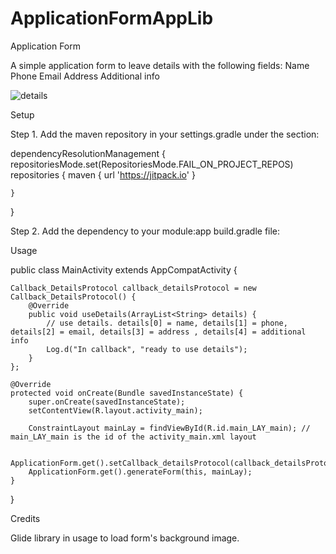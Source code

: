 # ApplicationFormAppLib

Application Form

A simple application form to leave details with the following fields:
Name 
Phone 
Email 
Address 
Additional info

![details](https://github.com/Morika1/ApplicationFormAppLib/assets/68543807/085d702c-18ea-4e85-a849-a479e6a6cf81)

Setup

Step 1. Add the maven repository in your settings.gradle under the section:

dependencyResolutionManagement {
    repositoriesMode.set(RepositoriesMode.FAIL_ON_PROJECT_REPOS)
    repositories {
      maven { url 'https://jitpack.io' }
     
    }
}

Step 2. Add the dependency to your module:app build.gradle file:



Usage

public class MainActivity extends AppCompatActivity {

    Callback_DetailsProtocol callback_detailsProtocol = new Callback_DetailsProtocol() {
        @Override
        public void useDetails(ArrayList<String> details) {
            // use details. details[0] = name, details[1] = phone, details[2] = email, details[3] = address , details[4] = additional info
            Log.d("In callback", "ready to use details");
        }
    };

    @Override
    protected void onCreate(Bundle savedInstanceState) {
        super.onCreate(savedInstanceState);
        setContentView(R.layout.activity_main);

        ConstraintLayout mainLay = findViewById(R.id.main_LAY_main); // main_LAY_main is the id of the activity_main.xml layout

        ApplicationForm.get().setCallback_detailsProtocol(callback_detailsProtocol);
        ApplicationForm.get().generateForm(this, mainLay);
    }
}


Credits

Glide library in usage to load form's background image.
